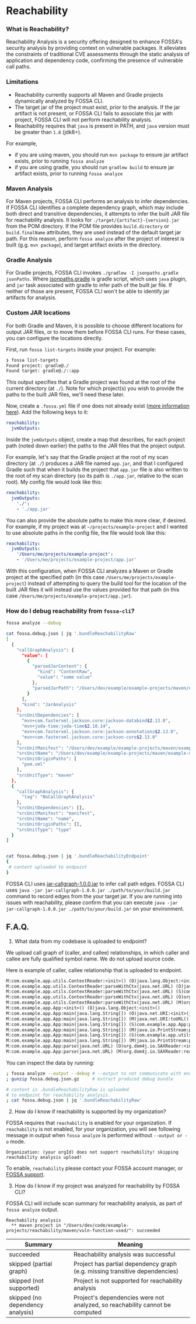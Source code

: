 # Reachability

### What is Reachability?

Reachability Analysis is a security offering designed to enhance FOSSA's security analysis by providing context on vulnerable packages. It alleviates the constraints of traditional CVE assessments through the static analysis of application and dependency code, confirming the presence of vulnerable call paths.

### Limitations

- Reachability currently supports all Maven and Gradle projects dynamically analyzed by FOSSA CLI.
- The target jar of the project must exist, prior to the analysis. If the jar artifact is not present, or FOSSA CLI fails to
associate this jar with project, FOSSA CLI will not perform reachability analysis.
- Reachability requires that `java` is present in PATH, and `java` version must be greater than `1.8` (jdk8+).

For example,
- if you are using maven, you should run `mvn package` to ensure jar artifact exists, prior to running `fossa analyze`
- if you are using gradle, you should run `gradlew build` to ensure jar artifact exists, prior to running `fossa analyze`

### Maven Analysis

For Maven projects, FOSSA CLI performs an analysis to infer dependencies. If FOSSA CLI identifies a complete dependency graph, which may include both direct and transitive dependencies, it attempts to infer the built JAR file for reachability analysis. It looks for `./target/{artifact}-{version}.jar` from the POM directory. If the POM file provides `build.directory` or `build.finalName` attributes, they are used instead of the default target jar path. For this reason, perform `fossa analyze` after the project of interest is built (g.g. `mvn package`), and target artifact exists in the directory.

### Gradle Analysis

For Gradle projects, FOSSA CLI invokes `./gradlew -I jsonpaths.gradle jsonPaths`. Where [jsonpaths.gradle](./../../scripts/jarpaths.gradle) is gradle script, which uses `java` plugin, and `jar` task associated with gradle to infer path of the built jar file. If neither of those are present, FOSSA CLI won't be able to identify jar artifacts for analysis.

### Custom JAR locations

For both Gradle and Maven, it is possible to choose different locations for output JAR files, or to move them before FOSSA CLI runs.
For these cases, you can configure the locations directly.

First, run `fossa list-targets` inside your project. For example:
```sh
❯ fossa list-targets
Found project: gradle@./
Found target: gradle@./::app
```

This output specifies that a Gradle project was found at the root of the current directory (at `./`).
Note for which project(s) you wish to provide the paths to the built JAR files, we'll need these later.

Now, create a `.fossa.yml` file if one does not already exist ([more information here](../references/files/fossa-yml.md)).
Add the following keys to it:
```yml
reachability:
  jvmOutputs:
```

Inside the `jvmOutputs` object, create a map that describes, for each project path (noted down earlier) the paths to the JAR files that the project output.

For example, let's say that the Gradle project at the root of my scan directory (at `./`) produces a JAR file named `app.jar`, and that I configured Gradle such that when it builds the project that `app.jar` file is also written to the root of my scan directory (so its path is `./app.jar`, relative to the scan root).
My config file would look like this:

```yml
reachability:
  jvmOutputs:
    './':
    - './app.jar'
```

You can also provide the absolute paths to make this more clear, if desired. For example, if my project was at `~/projects/example-project` and I wanted to use absolute paths in the config file, the file would look like this:
```yml
reachability:
  jvmOutputs:
    '/Users/me/projects/example-project':
    - '/Users/me/projects/example-project/app.jar'
```

With this configuration, when FOSSA CLI analyzes a Maven or Gradle project at the specified path (in this case `/Users/me/projects/example-project`) instead of attempting to query the build tool for the location of the built JAR files it will instead use the values provided for that path (in this case `/Users/me/projects/example-project/app.jar`).

### How do I debug reachability from `fossa-cli`?

```bash
fossa analyze --debug

cat fossa.debug.json | jq '.bundleReachabilityRaw'
[
  {
    "callGraphAnalysis": {
      "value": [
        {
          "parsedJarContent": {
            "kind": "ContentRaw",
            "value": "some value"
          },
          "parsedJarPath": "/Users/dev/example/example-projects/maven/example-maven-project/target/example-artifact-1.1.jar"
        }
      ],
      "kind": "JarAnalysis"
    },
    "srcUnitDependencies": [
      "mvn+com.fasterxml.jackson.core:jackson-databind$2.13.0",
      "mvn+joda-time:joda-time$2.10.14",
      "mvn+com.fasterxml.jackson.core:jackson-annotations$2.13.0",
      "mvn+com.fasterxml.jackson.core:jackson-core$2.13.0"
    ],
    "srcUnitManifest": "/Users/dev/example/example-projects/maven/example-maven-project/",
    "srcUnitName": "/Users/dev/example/example-projects/maven/example-maven-project/",
    "srcUnitOriginPaths": [
      "pom.xml"
    ],
    "srcUnitType": "maven"
  },
  {
    "callGraphAnalysis": {
      "tag": "NoCallGraphAnalysis"
    },
    "srcUnitDependencies": [],
    "srcUnitManifest": "manifest",
    "srcUnitName": "name",
    "srcUnitOriginPaths": [],
    "srcUnitType": "type"
  }
]


cat fossa.debug.json | jq '.bundleReachabilityEndpoint'
{
 # content uploaded to endpoint
}
```

FOSSA CLI uses [jar-callgraph-1.0.0.jar](../../scripts/jar-callgraph-1.0.0.jar) to infer call path edges.
FOSSA CLI uses `java -jar jar-callgraph-1.0.0.jar ./path/to/your/build.jar` command to record edges from
the your target jar. If you are running into issues with reachability, please confirm that you can execute
`java -jar jar-callgraph-1.0.0.jar ./path/to/your/build.jar` on your environment.

<!--
## How do I debug reachability from endpoint?

```bash
# get what we sent to endpoint
cat fossa.debug.json | jq '.bundleReachabilityEndpoint' > rawReachabilityJob.json

# run job in dry mode
>> yarn repl
>> performReachabilityInDryMode('rawReachabilityJob.json', 'orgId', 'userRevisionId')
#
# [Info] ....
# [Info] ....

# This will upsert 'rawReachabilityJob.json' to S3, and perform
# analysis without persisting anything to database. This command is ('orgId', 'userRevisionId')
# agnostic, meaning that you can run 'rawReachabilityJob.json' for any permutation of ('orgId', 'userRevisionId').

# For example, for any customer's 'rawReachabilityJob.json' (retrieved via debug bundle), you
# can `performReachabilityInDryMode(...)` in your local environment, for your orgId, and userRevisionId.
#
# Since this does not persist any data in cache, nor in exports table - it has no consequences to
# orgId, and userRevisionId.

```
Likewise, you can also inspect analysis done in datadog, by looking at logs associated with the build id. FOSSA
performs reachability analysis as part of provided build (all variants of provided builds).
-->

## F.A.Q.

1. What data from my codebase is uploaded to endpoint?

We upload call graph of (caller, and callee) relationships, in which
caller and callee are fully qualified symbol name. We do not upload source code.

Here is example of caller, callee relationship that is uploaded to endpoint.

```txt
M:com.example.app.utils.ContextReader:<init>() (O)java.lang.Object:<init>()
M:com.example.app.utils.ContextReader:parseWithCtx(java.net.URL) (O)java.io.File:<init>(java.lang.String)
M:com.example.app.utils.ContextReader:parseWithCtx(java.net.URL) (S)com.google.common.io.Files:toString(java.io.File,java.nio.charset.Charset)
M:com.example.app.utils.ContextReader:parseWithCtx(java.net.URL) (O)org.dom4j.jaxb.JAXBReader:<init>(java.lang.String)
M:com.example.app.utils.ContextReader:parseWithCtx(java.net.URL) (M)org.dom4j.jaxb.JAXBReader:read(java.net.URL)
M:com.example.app.App:<init>() (O)java.lang.Object:<init>()
M:com.example.app.App:main(java.lang.String[]) (O)java.net.URI:<init>(java.lang.String)
M:com.example.app.App:main(java.lang.String[]) (M)java.net.URI:toURL()
M:com.example.app.App:main(java.lang.String[]) (S)com.example.app.App:parse(java.net.URL)
M:com.example.app.App:main(java.lang.String[]) (M)java.io.PrintStream:println(java.lang.Object)
M:com.example.app.App:main(java.lang.String[]) (S)com.example.app.utils.ContextReader:parseWithCtx(java.net.URL)
M:com.example.app.App:main(java.lang.String[]) (M)java.io.PrintStream:println(java.lang.Object)
M:com.example.app.App:parse(java.net.URL) (O)org.dom4j.io.SAXReader:<init>()
M:com.example.app.App:parse(java.net.URL) (M)org.dom4j.io.SAXReader:read(java.net.URL)
```

You can inspect the data by running:

```bash
; fossa analyze --output --debug # --output to not communicate with endpoint
; gunzip fossa.debug.json.gz     # extract produced debug bundle

# content in .bundleReachabilityRaw is uploaded
# to endpoint for reachability analysis.
; cat fossa.debug.json | jq '.bundleReachabilityRaw'
```

2. How do I know if reachability is supported by my organization?

FOSSA requires that `reachability` is enabled for your organization. If `reachability` is not enabled,
for your organization, you will see following message in output when `fossa analyze` is performed without
`--output or -o` mode.

```text
Organization: (your orgId) does not support reachability! skipping reachability analysis upload!
```

To enable, `reachability` please contact your FOSSA account manager, or [FOSSA support](https://support.fossa.com).


3. How do I know if my project was analyzed for reachability by FOSSA CLI?

FOSSA CLI will include scan summary for reachability analysis, as part of `fossa analyze` output.

```text
Reachability analysis
  ** maven project in "/Users/dev/code/example-projects/reachability/maven/vuln-function-used/": succeeded
```

| Summary                          | Meaning                                                                      |
|----------------------------------|------------------------------------------------------------------------------|
| succeeded                        | Reachability analysis was successful                                         |
| skipped (partial graph)          | Project has partial dependency graph (e.g. missing transitive dependencies)  |
| skipped (not supported)          | Project is not supported for reachability analysis                           |
| skipped (no dependency analysis) | Project's dependencies were not analyzed, so reachability cannot be computed |

